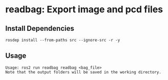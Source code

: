 # readbag: Export image and pcd files

## Install Dependencies

```
rosdep install --from-paths src --ignore-src -r -y
```

## Usage

```
Usage: ros2 run readbag readbag <bag_file>
Note that the output folders will be saved in the working directory.
```

